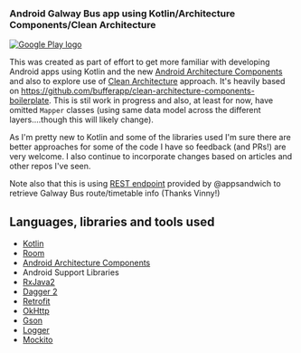 ### Android Galway Bus app using Kotlin/Architecture Components/Clean Architecture


[![Google Play logo](http://www.android.com/images/brand/android_app_on_play_logo_large.png)](https://play.google.com/store/apps/details?id=com.surrus.galwaybus)


This was created as part of effort to get more familiar with developing Android apps using 
Kotlin and the new [Android Architecture Components](https://developer.android.com/topic/libraries/architecture/index.html)
and also to explore use of [Clean Architecture](https://8thlight.com/blog/uncle-bob/2012/08/13/the-clean-architecture.html) approach. It's heavily based on https://github.com/bufferapp/clean-architecture-components-boilerplate. This is stil work in progress and also, at least for now,
 have omitted `Mapper` classes (using same data model across the different layers....though this will likely change).

As I'm pretty new to Kotlin and some of the libraries used I'm sure 
there are better approaches for some of the code I have so feedback (and PRs!)
are very welcome.  I also continue to incorporate changes based on articles and other
repos I've seen.


Note also that this is using [REST endpoint](https://github.com/appsandwich/galwaybus) provided by @appsandwich to retrieve
 Galway Bus route/timetable info  (Thanks Vinny!)

## Languages, libraries and tools used

* [Kotlin](https://kotlinlang.org/)
* [Room](https://developer.android.com/topic/libraries/architecture/room.html)
* [Android Architecture Components](https://developer.android.com/topic/libraries/architecture/index.html)
* Android Support Libraries
* [RxJava2](https://github.com/ReactiveX/RxJava/wiki/What's-different-in-2.0)
* [Dagger 2](https://github.com/google/dagger)
* [Retrofit](http://square.github.io/retrofit/)
* [OkHttp](http://square.github.io/okhttp/)
* [Gson](https://github.com/google/gson)
* [Logger](https://github.com/orhanobut/logger)
* [Mockito](http://site.mockito.org/)

